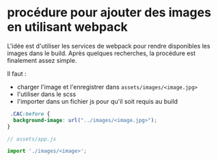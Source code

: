 # procédure pour ajouter des images en utilisant webpack

L'idée est d'utiliser les services de webpack pour rendre disponibles les images dans le build.
Après quelques recherches, la procédure est finalement assez simple.

Il faut :
- charger l'image et l'enregistrer dans `assets/images/<image.jpg>`
- l'utiliser dans le scss
- l'importer dans un fichier js pour qu'il soit requis au build

```scss
 .CAC:before {
  background-image: url("../images/<image.jpg>");
}
```

```js
// assets/app.js

import './images/<image>';
```
